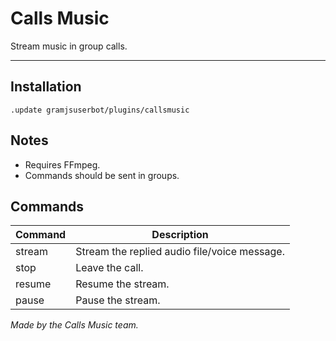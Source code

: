 # Calls Music

Stream music in group calls.

---

## Installation
```text
.update gramjsuserbot/plugins/callsmusic
```

## Notes
- Requires FFmpeg.
- Commands should be sent in groups.

## Commands
|Command|Description|
|------|-|
|stream|Stream the replied audio file/voice message.|
|stop|Leave the call.|
|resume|Resume the stream.|
|pause|Pause the stream.|

_Made by the Calls Music team._

